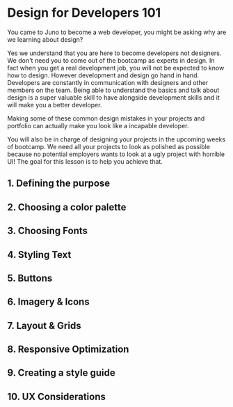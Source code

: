 # Design for Developers 101

You came to Juno to become a web developer, you might be asking why are we learning about design?

Yes we understand that you are here to become developers not designers. We don't need you to come out of the bootcamp as experts in design. In fact when you get a real development job, you will not be expected to know how to design. However development and design go hand in hand. Developers are constantly in communication with designers and other members on the team. Being able to understand the basics and talk about design is a super valuable skill to have alongside development skills and it will make you a better developer.

Making some of these common design mistakes in your projects and portfolio can actually make you look like a incapable developer. 

You will also be in charge of designing your projects in the upcoming weeks of bootcamp. We need all your projects to look as polished as possible because no potential employers wants to look at a ugly project with horrible UI! The goal for this lesson is to help you achieve that. 


## 1. Defining the purpose


## 2. Choosing a color palette

## 3. Choosing Fonts

## 4. Styling Text

## 5. Buttons

## 6. Imagery & Icons

## 7. Layout & Grids

## 8. Responsive Optimization

## 9. Creating a style guide

## 10. UX Considerations
